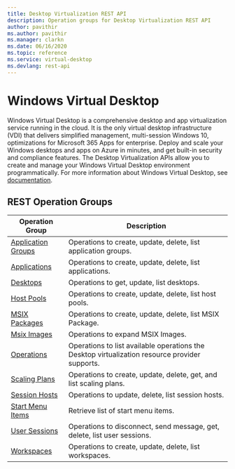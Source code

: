 ```yaml
---
title: Desktop Virtualization REST API
description: Operation groups for Desktop Virtualization REST API
author: pavithir
ms.author: pavithir
ms.manager: clarkn
ms.date: 06/16/2020
ms.topic: reference
ms.service: virtual-desktop
ms.devlang: rest-api
---
```


# Windows Virtual Desktop

Windows Virtual Desktop is a comprehensive desktop and app virtualization service running in the cloud. It is the only virtual desktop infrastructure (VDI) that delivers simplified management, multi-session Windows 10, optimizations for Microsoft 365 Apps for enterprise. Deploy and scale your Windows desktops and apps on Azure in minutes, and get built-in security and compliance features. The Desktop Virtualization APIs allow you to create and manage your Windows Virtual Desktop environment programmatically. For more information about Windows Virtual Desktop, see [documentation](https://docs.microsoft.com/en-us/azure/virtual-desktop/overview).

## REST Operation Groups

| Operation Group | Description |
| --- | --- |
| [Application Groups](/rest/api/desktopvirtualization/application-groups) | Operations to create, update, delete, list application groups. |
| [Applications](/rest/api/desktopvirtualization/applications) | Operations to create, update, delete, list applications. |
| [Desktops](/rest/api/desktopvirtualization/desktops) | Operations to get, update, list desktops. |
| [Host Pools](/rest/api/desktopvirtualization/host-pools) | Operations to create, update, delete, list host pools. |
| [MSIX Packages](/rest/api/desktopvirtualization/msix-packages) | Operations to create, update, delete, list MSIX Package. |
| [Msix Images](/rest/api/desktopvirtualization/msix-images) | Operations to expand MSIX Images. |
| [Operations](/rest/api/desktopvirtualization/operations) | Operations to list available operations the Desktop virtualization resource provider supports. |
| [Scaling Plans](/rest/api/desktopvirtualization/scaling-plans) | Operations to create, update, delete, get, and list scaling plans. |
| [Session Hosts](/rest/api/desktopvirtualization/session-hosts) | Operations to update, delete, list session hosts. |
| [Start Menu Items](/rest/api/desktopvirtualization/start-menu-items) | Retrieve list of start menu items. |
| [User Sessions](/rest/api/desktopvirtualization/user-sessions) | Operations to disconnect, send message, get, delete, list user sessions. |
| [Workspaces](/rest/api/desktopvirtualization/workspaces) | Operations to create, update, delete, list workspaces. |
